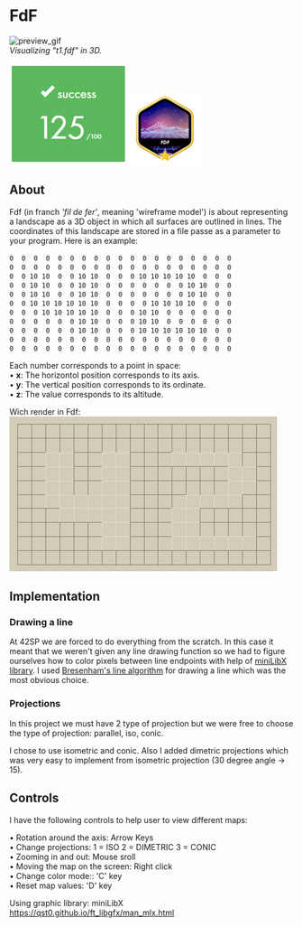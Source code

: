 # FdF
![preview_gif](/images/preview_fdf.gif)  
*Visualizing "t1.fdf" in 3D.*  

![score](/images/s_fdf.png)![badge](/images/fdf.png)  

## About
Fdf (in franch *'fil de fer'*, meaning 'wireframe model') is about representing a landscape as a 3D object in which all surfaces are outlined in lines. The coordinates of this landscape are stored in a file passe as a parameter to your program. Here is an example:

```
0  0  0  0  0  0  0  0  0  0  0  0  0  0  0  0  0  0  0
0  0  0  0  0  0  0  0  0  0  0  0  0  0  0  0  0  0  0
0  0 10 10  0  0 10 10  0  0  0 10 10 10 10 10  0  0  0
0  0 10 10  0  0 10 10  0  0  0  0  0  0  0 10 10  0  0
0  0 10 10  0  0 10 10  0  0  0  0  0  0  0 10 10  0  0
0  0 10 10 10 10 10 10  0  0  0  0 10 10 10 10  0  0  0
0  0  0 10 10 10 10 10  0  0  0 10 10  0  0  0  0  0  0
0  0  0  0  0  0 10 10  0  0  0 10 10  0  0  0  0  0  0
0  0  0  0  0  0 10 10  0  0  0 10 10 10 10 10 10  0  0
0  0  0  0  0  0  0  0  0  0  0  0  0  0  0  0  0  0  0
0  0  0  0  0  0  0  0  0  0  0  0  0  0  0  0  0  0  0
```

Each number corresponds to a point in space:  
• **x**: The horizontol position corresponds to its axis.  
• **y**: The vertical position corresponds to its ordinate.  
• **z**: The value corresponds to its altitude.  

Wich render in Fdf:  
![42](/images/preview_42.png)  

## Implementation

### Drawing a line

At 42SP we are forced to do everything from the scratch. In this case it meant that we weren't given any line drawing function so we had to figure ourselves how to color pixels between line endpoints with help of [miniLibX library](https://qst0.github.io/ft_libgfx/man_mlx.html
). I used [Bresenham's line algorithm](https://en.wikipedia.org/wiki/Bresenham%27s_line_algorithm) for drawing a line which was the most obvious choice.

### Projections

In this project we must have 2 type of projection but we were free to choose the type of projection:
parallel, iso, conic.

I chose to use isometric and conic. Also I added dimetric projections which was very easy to implement from isometric projection (30 degree angle -> 15).

## Controls

I have the following controls to help user to view different maps:

• Rotation around the axis: Arrow Keys  
• Change projections: 1 = ISO 2 = DIMETRIC 3 = CONIC  
• Zooming in and out: Mouse sroll  
• Moving the map on the screen: Right click  
• Change color mode:: 'C' key  
• Reset map values: 'D' key  

Using graphic library: miniLibX  
https://qst0.github.io/ft_libgfx/man_mlx.html